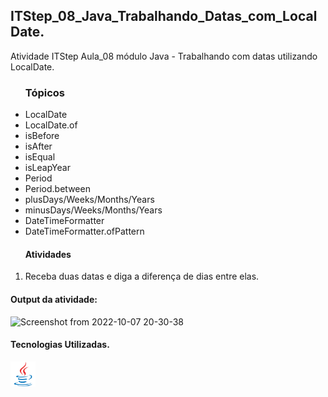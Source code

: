 <h2>ITStep_08_Java_Trabalhando_Datas_com_LocalDate.</h2>
<p>Atividade ITStep Aula_08 módulo Java - Trabalhando com datas utilizando LocalDate.</p>

<ul><h3>Tópicos</h3>
<li>LocalDate</li>
<li>LocalDate.of</li>
<li>isBefore</li>
<li>isAfter</li>
<li>isEqual</li>
<li>isLeapYear</li>
<li>Period</li>
<li>Period.between</li>
<li>plusDays/Weeks/Months/Years</li>
<li>minusDays/Weeks/Months/Years</li>
<li>DateTimeFormatter</li>
<li>DateTimeFormatter.ofPattern</li>
</ul>

<ol><h4>Atividades</h4>
<li>Receba duas datas e diga a diferença de dias entre elas.</li>
</li>
</ol>

<h4>Output da atividade:</h4>

![Screenshot from 2022-10-07 20-30-38](https://user-images.githubusercontent.com/78119622/194675651-62af696d-bb45-47a3-b374-b24c80c04948.png)


<h4>Tecnologias Utilizadas.</h4>
 
<p align="left">
<a href="https://www.java.com" target="_blank" rel="noreferrer"> <img src="https://raw.githubusercontent.com/devicons/devicon/master/icons/java/java-original.svg" alt="java" width="40" height="40"/> </a> </p> 
